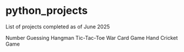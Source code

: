 # python_projects

List of projects completed as of June 2025

Number Guessing
Hangman
Tic-Tac-Toe
War Card Game
Hand Cricket Game
